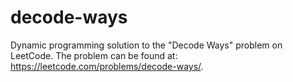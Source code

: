 # decode-ways
Dynamic programming solution to the "Decode Ways" problem on LeetCode. The problem can be found at: https://leetcode.com/problems/decode-ways/.
